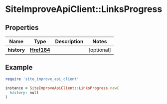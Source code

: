# SiteImproveApiClient::LinksProgress

## Properties

| Name | Type | Description | Notes |
| ---- | ---- | ----------- | ----- |
| **history** | [**Href184**](Href184.md) |  | [optional] |

## Example

```ruby
require 'site_improve_api_client'

instance = SiteImproveApiClient::LinksProgress.new(
  history: null
)
```


